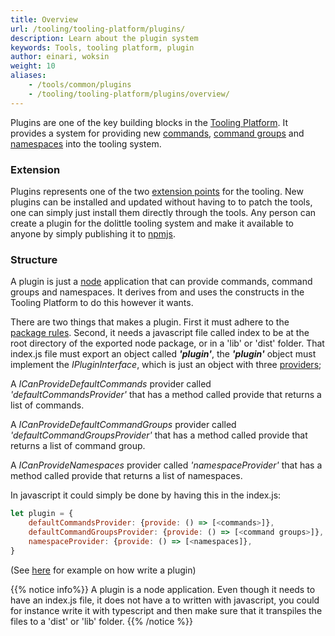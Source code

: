 ```yaml
---
title: Overview
url: /tooling/tooling-platform/plugins/
description: Learn about the plugin system
keywords: Tools, tooling platform, plugin
author: einari, woksin
weight: 10
aliases:
    - /tools/common/plugins
    - /tooling/tooling-platform/plugins/overview/
---
```


Plugins are one of the key building blocks in the [Tooling Platform](../). It provides a system for providing new [commands](../commands/command), [command groups](../commands/command_group) and [namespaces](../commands/namespace) into the tooling system.

### Extension
Plugins represents one of the two [extension points](../packages) for the tooling. New plugins can be installed and  updated without having to to patch the tools, one can simply just install them directly through the tools. 
Any person can create a plugin for the dolittle tooling system and make it available to anyone by simply publishing it to [npmjs](https://www.npmjs.com).


### Structure
A plugin is just a [node](https://www.nodejs.org) application that can provide commands, command groups and namespaces. It derives from and uses the constructs in the Tooling Platform to do this however it wants.

There are two things that makes a plugin. First it must adhere to the [package rules](./package). Second, it needs a javascript file called index to be at the root directory of the exported node package, or in a 'lib' or 'dist' folder.
That index.js file must export an object called ***'plugin'***, the ***'plugin'*** object must implement the *IPluginInterface*, which is just an object with three [providers](../commands/providing_system);

A *ICanProvideDefaultCommands* provider called *'defaultCommandsProvider'* that has a method called provide that returns a list of commands.

A *ICanProvideDefaultCommandGroups* provider called *'defaultCommandGroupsProvider'* that has a method called provide that returns a list of command group.

A *ICanProvideNamespaces* provider called *'namespaceProvider'* that has a method called provide that returns a list of namespaces.

In javascript it could simply be done by having this in the index.js:

```javascript
let plugin = {
    defaultCommandsProvider: {provide: () => [<commands>]},
    defaultCommandGroupsProvider: {provide: () => [<command groups>]},
    namespaceProvider: {provide: () => [<namespaces]},
}
```
(See [here](https://github.com/dolittle-runtime/Runtime/tree/master/Source/Tooling/Plugin) for example on how write a plugin)

{{% notice info%}}
A plugin is a node application. Even though it needs to have an index.js file, it does not have a to written with javascript, you could for instance write it with typescript and then make sure that it transpiles the files to a 'dist' or 'lib' folder.
{{% /notice %}}

